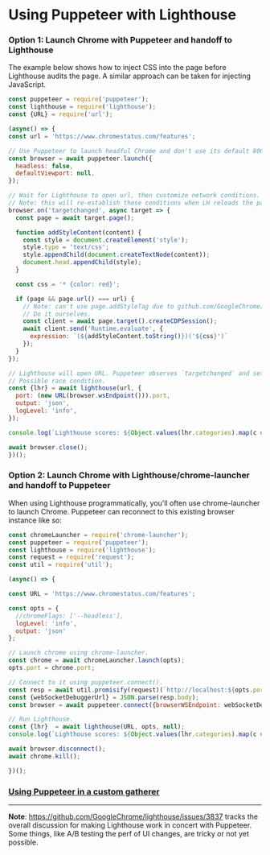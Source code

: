 # Using Puppeteer with Lighthouse

### Option 1: Launch Chrome with Puppeteer and handoff to Lighthouse

The example below shows how to inject CSS into the page before Lighthouse audits the page.
A similar approach can be taken for injecting JavaScript.

```js
const puppeteer = require('puppeteer');
const lighthouse = require('lighthouse');
const {URL} = require('url');

(async() => {
const url = 'https://www.chromestatus.com/features';

// Use Puppeteer to launch headful Chrome and don't use its default 800x600 viewport.
const browser = await puppeteer.launch({
  headless: false,
  defaultViewport: null,
});

// Wait for Lighthouse to open url, then customize network conditions.
// Note: this will re-establish these conditions when LH reloads the page. Think that's ok....
browser.on('targetchanged', async target => {
  const page = await target.page();

  function addStyleContent(content) {
    const style = document.createElement('style');
    style.type = 'text/css';
    style.appendChild(document.createTextNode(content));
    document.head.appendChild(style);
  }

  const css = '* {color: red}';

  if (page && page.url() === url) {
    // Note: can't use page.addStyleTag due to github.com/GoogleChrome/puppeteer/issues/1955.
    // Do it ourselves.
    const client = await page.target().createCDPSession();
    await client.send('Runtime.evaluate', {
      expression: `(${addStyleContent.toString()})('${css}')`
    });
  }
});

// Lighthouse will open URL. Puppeteer observes `targetchanged` and sets up network conditions.
// Possible race condition.
const {lhr} = await lighthouse(url, {
  port: (new URL(browser.wsEndpoint())).port,
  output: 'json',
  logLevel: 'info',
});

console.log(`Lighthouse scores: ${Object.values(lhr.categories).map(c => c.score).join(', ')}`);

await browser.close();
})();
```

### Option 2: Launch Chrome with Lighthouse/chrome-launcher and handoff to Puppeteer

When using Lighthouse programmatically, you'll often use chrome-launcher to launch Chrome.
Puppeteer can reconnect to this existing browser instance like so:

```js
const chromeLauncher = require('chrome-launcher');
const puppeteer = require('puppeteer');
const lighthouse = require('lighthouse');
const request = require('request');
const util = require('util');

(async() => {

const URL = 'https://www.chromestatus.com/features';

const opts = {
  //chromeFlags: ['--headless'],
  logLevel: 'info',
  output: 'json'
};

// Launch chrome using chrome-launcher.
const chrome = await chromeLauncher.launch(opts);
opts.port = chrome.port;

// Connect to it using puppeteer.connect().
const resp = await util.promisify(request)(`http://localhost:${opts.port}/json/version`);
const {webSocketDebuggerUrl} = JSON.parse(resp.body);
const browser = await puppeteer.connect({browserWSEndpoint: webSocketDebuggerUrl});

// Run Lighthouse.
const {lhr}  = await lighthouse(URL, opts, null);
console.log(`Lighthouse scores: ${Object.values(lhr.categories).map(c => c.score).join(', ')}`);

await browser.disconnect();
await chrome.kill();

})();
```

### [Using Puppeteer in a custom gatherer](https://github.com/GoogleChrome/lighthouse/tree/master/docs/recipes/custom-gatherer-puppeteer)


--------------

**Note**: https://github.com/GoogleChrome/lighthouse/issues/3837 tracks the overall discussion for making Lighthouse work in concert with Puppeteer. Some things, like A/B testing the perf of UI changes, are tricky or not yet possible.

